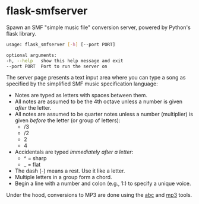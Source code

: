 # flask-smfserver

Spawn an SMF "simple music file" conversion server, powered by Python's flask library.

```bash
usage: flask_smfserver [-h] [--port PORT]

optional arguments:
-h, --help   show this help message and exit
--port PORT  Port to run the server on
```

The server page presents a text input area where you can type a song as specified by the simplified SMF music specification language:

- Notes are typed as letters with spaces between them.
- All notes are assumed to be the 4th octave unless a number is given *after* the letter.
- All notes are assumed to be quarter notes unless a number (multiplier) is given *before* the letter (or group of letters):
  - /3
  - /2
  - 2
  - 4
- Accidentals are typed *immediately after a letter*:
  - ^ = sharp
  - _ = flat
- The dash (-) means a rest. Use it like a letter.
- Multiple letters in a group form a chord.
- Begin a line with a number and colon (e.g., 1:) to specify a unique voice.

Under the hood, conversions to MP3 are done using the [abc](../bash/abc.md) and [mp3](../bash/mp3.md) tools.

